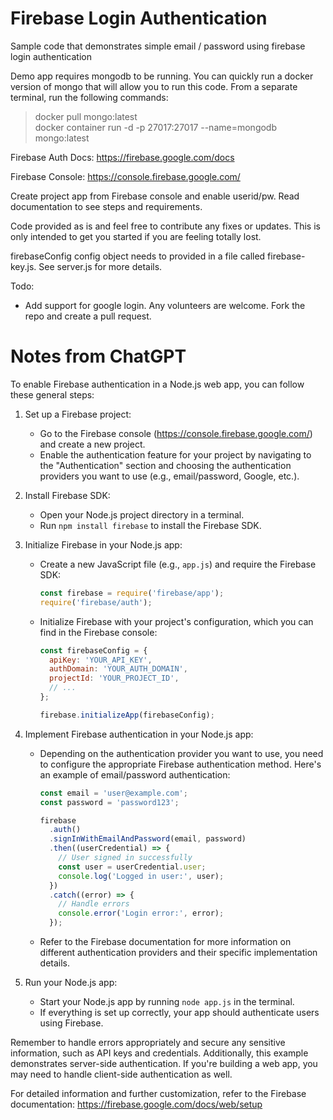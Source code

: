 # Firebase Login Authentication

Sample code that demonstrates simple email / password using firebase login authentication

Demo app requires mongodb to be running.  You can quickly run a docker version of mongo that will allow you to run this code.
From a separate terminal, run the following commands:

>docker pull mongo:latest<br/>
> docker container run -d -p 27017:27017 --name=mongodb mongo:latest<br/>

Firebase Auth Docs:
https://firebase.google.com/docs

Firebase Console:
https://console.firebase.google.com/

Create project app from Firebase console and enable userid/pw.  Read documentation to see steps and requirements.

Code provided as is and feel free to contribute any fixes or updates.  This is only intended to get you started if you are feeling totally lost.

firebaseConfig config object needs to provided in a file called firebase-key.js.  See server.js for more details.



Todo:
- Add support for google login.  Any volunteers are welcome.  Fork the repo and create a pull request.



# Notes from ChatGPT

To enable Firebase authentication in a Node.js web app, you can follow these general steps:

1. Set up a Firebase project:
   - Go to the Firebase console (https://console.firebase.google.com/) and create a new project.
   - Enable the authentication feature for your project by navigating to the "Authentication" section and choosing the authentication providers you want to use (e.g., email/password, Google, etc.).

2. Install Firebase SDK:
   - Open your Node.js project directory in a terminal.
   - Run `npm install firebase` to install the Firebase SDK.

3. Initialize Firebase in your Node.js app:
   - Create a new JavaScript file (e.g., `app.js`) and require the Firebase SDK:

     ```javascript
     const firebase = require('firebase/app');
     require('firebase/auth');
     ```

   - Initialize Firebase with your project's configuration, which you can find in the Firebase console:

     ```javascript
     const firebaseConfig = {
       apiKey: 'YOUR_API_KEY',
       authDomain: 'YOUR_AUTH_DOMAIN',
       projectId: 'YOUR_PROJECT_ID',
       // ...
     };

     firebase.initializeApp(firebaseConfig);
     ```

4. Implement Firebase authentication in your Node.js app:
   - Depending on the authentication provider you want to use, you need to configure the appropriate Firebase authentication method. Here's an example of email/password authentication:

     ```javascript
     const email = 'user@example.com';
     const password = 'password123';

     firebase
       .auth()
       .signInWithEmailAndPassword(email, password)
       .then((userCredential) => {
         // User signed in successfully
         const user = userCredential.user;
         console.log('Logged in user:', user);
       })
       .catch((error) => {
         // Handle errors
         console.error('Login error:', error);
       });
     ```

   - Refer to the Firebase documentation for more information on different authentication providers and their specific implementation details.

5. Run your Node.js app:
   - Start your Node.js app by running `node app.js` in the terminal.
   - If everything is set up correctly, your app should authenticate users using Firebase.

Remember to handle errors appropriately and secure any sensitive information, such as API keys and credentials. Additionally, this example demonstrates server-side authentication. If you're building a web app, you may need to handle client-side authentication as well.

For detailed information and further customization, refer to the Firebase documentation: https://firebase.google.com/docs/web/setup

